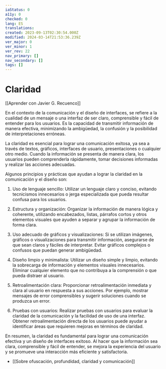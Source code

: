 ```yaml
---
iaStatus: 0
a11y: 0
checked: 0
lang: ES
translations: 
created: 2023-09-13T02:30:54.000Z
modified: 2024-03-14T21:53:36.239Z
ver_major: 0
ver_minor: 1
ver_rev: 22
nav_primary: []
nav_secondary: []
tags: []
---
```

# Claridad

[[Aprender con Javier G. Recuenco]]

En el contexto de la comunicación y el diseño de interfaces, se refiere a la cualidad de un mensaje o una interfaz de ser claro, comprensible y fácil de entender para los usuarios. Es la capacidad de transmitir información de manera efectiva, minimizando la ambigüedad, la confusión y la posibilidad de interpretaciones erróneas.

La claridad es esencial para lograr una comunicación exitosa, ya sea a través de textos, gráficos, interfaces de usuario, presentaciones o cualquier otro medio. Cuando la información se presenta de manera clara, los usuarios pueden comprenderla rápidamente, tomar decisiones informadas y realizar las acciones adecuadas.

Algunos principios y prácticas que ayudan a lograr la claridad en la comunicación y el diseño son:

1. Uso de lenguaje sencillo: Utilizar un lenguaje claro y conciso, evitando tecnicismos innecesarios o jerga especializada que pueda resultar confusa para los usuarios.
    
2. Estructura y organización: Organizar la información de manera lógica y coherente, utilizando encabezados, listas, párrafos cortos y otros elementos visuales que ayuden a separar y agrupar la información de forma clara.
    
3. Uso adecuado de gráficos y visualizaciones: Si se utilizan imágenes, gráficos o visualizaciones para transmitir información, asegurarse de que sean claros y fáciles de interpretar. Evitar gráficos complejos o confusos que puedan generar ambigüedad.
    
4. Diseño limpio y minimalista: Utilizar un diseño simple y limpio, evitando la sobrecarga de información y elementos visuales innecesarios. Eliminar cualquier elemento que no contribuya a la comprensión o que pueda distraer al usuario.
    
5. Retroalimentación clara: Proporcionar retroalimentación inmediata y clara al usuario en respuesta a sus acciones. Por ejemplo, mostrar mensajes de error comprensibles y sugerir soluciones cuando se produzca un error.
    
6. Pruebas con usuarios: Realizar pruebas con usuarios para evaluar la claridad de la comunicación y la facilidad de uso de una interfaz. Obtener retroalimentación directa de los usuarios puede ayudar a identificar áreas que requieren mejoras en términos de claridad.
    

En resumen, la claridad es fundamental para lograr una comunicación efectiva y un diseño de interfaces exitoso. Al hacer que la información sea clara, comprensible y fácil de entender, se mejora la experiencia del usuario y se promueve una interacción más eficiente y satisfactoria.

* [[Sobre ofuscación, profundidad, claridad y comunicación]]
